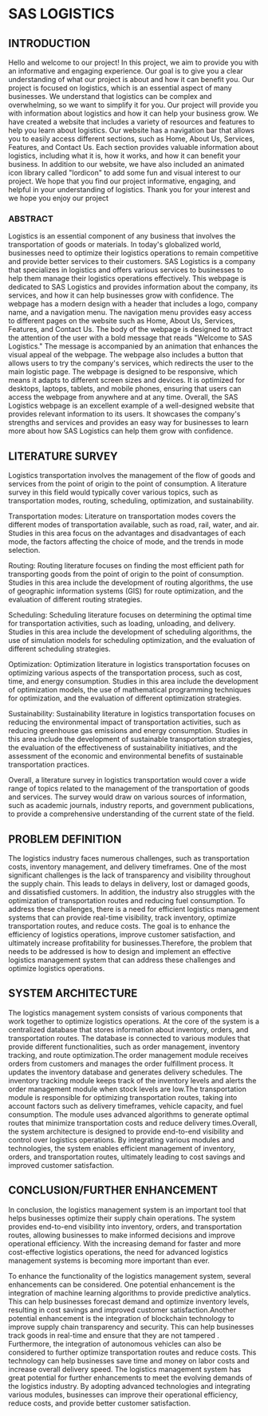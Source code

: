 
#  SAS LOGISTICS
## INTRODUCTION 
Hello and welcome to our project! In this project, we aim to provide you with an informative and engaging experience. Our goal is to give you a clear understanding of what our project is about and how it can benefit you.
Our project is focused on logistics, which is an essential aspect of many businesses. We understand that logistics can be complex and overwhelming, so we want to simplify it for you. Our project will provide you with information about logistics and how it can help your business grow.
We have created a website that includes a variety of resources and features to help you learn about logistics. Our website has a navigation bar that allows you to easily access different sections, such as Home, About Us, Services, Features, and Contact Us. Each section provides valuable information about logistics, including what it is, how it works, and how it can benefit your business.
In addition to our website, we have also included an animated icon library called "lordicon" to add some fun and visual interest to our project. We hope that you find our project informative, engaging, and helpful in your understanding of logistics. Thank you for your interest and we hope you enjoy our project

### ABSTRACT 

Logistics is an essential component of any business that involves the transportation of goods or materials. In today's globalized world, businesses need to optimize their logistics operations to remain competitive and provide better services to their customers. SAS Logistics is a company that specializes in logistics and offers various services to businesses to help them manage their logistics operations effectively.
This webpage is dedicated to SAS Logistics and provides information about the company, its services, and how it can help businesses grow with confidence. The webpage has a modern design with a header that includes a logo, company name, and a navigation menu. The navigation menu provides easy access to different pages on the website such as Home, About Us, Services, Features, and Contact Us.
The body of the webpage is designed to attract the attention of the user with a bold message that reads "Welcome to SAS Logistics." The message is accompanied by an animation that enhances the visual appeal of the webpage. The webpage also includes a button that allows users to try the company's services, which redirects the user to the main logistic page.
The webpage is designed to be responsive, which means it adapts to different screen sizes and devices. It is optimized for desktops, laptops, tablets, and mobile phones, ensuring that users can access the webpage from anywhere and at any time.
Overall, the SAS Logistics webpage is an excellent example of a well-designed website that provides relevant information to its users. It showcases the company's strengths and services and provides an easy way for businesses to learn more about how SAS Logistics can help them grow with confidence.

## LITERATURE SURVEY

Logistics transportation involves the management of the flow of goods and services from the point of origin to the point of consumption. A literature survey in this field would typically cover various topics, such as transportation modes, routing, scheduling, optimization, and sustainability.

Transportation modes: Literature on transportation modes covers the different modes of transportation available, such as road, rail, water, and air. Studies in this area focus on the advantages and disadvantages of each mode, the factors affecting the choice of mode, and the trends in mode selection.

Routing: Routing literature focuses on finding the most efficient path for transporting goods from the point of origin to the point of consumption. Studies in this area include the development of routing algorithms, the use of geographic information systems (GIS) for route optimization, and the evaluation of different routing strategies.

Scheduling: Scheduling literature focuses on determining the optimal time for transportation activities, such as loading, unloading, and delivery. Studies in this area include the development of scheduling algorithms, the use of simulation models for scheduling optimization, and the evaluation of different scheduling strategies.

Optimization: Optimization literature in logistics transportation focuses on optimizing various aspects of the transportation process, such as cost, time, and energy consumption. Studies in this area include the development of optimization models, the use of mathematical programming techniques for optimization, and the evaluation of different optimization strategies.

Sustainability: Sustainability literature in logistics transportation focuses on reducing the environmental impact of transportation activities, such as reducing greenhouse gas emissions and energy consumption. Studies in this area include the development of sustainable transportation strategies, the evaluation of the effectiveness of sustainability initiatives, and the assessment of the economic and environmental benefits of sustainable transportation practices.

Overall, a literature survey in logistics transportation would cover a wide range of topics related to the management of the transportation of goods and services. The survey would draw on various sources of information, such as academic journals, industry reports, and government publications, to provide a comprehensive understanding of the current state of the field.

## PROBLEM DEFINITION

The logistics industry faces numerous challenges, such as transportation costs, inventory management, and delivery timeframes. One of the most significant challenges is the lack of transparency and visibility throughout the supply chain. This leads to delays in delivery, lost or damaged goods, and dissatisfied customers. In addition, the industry also struggles with the optimization of transportation routes and reducing fuel consumption.
To address these challenges, there is a need for efficient logistics management systems that can provide real-time visibility, track inventory, optimize transportation routes, and reduce costs. The goal is to enhance the efficiency of logistics operations, improve customer satisfaction, and ultimately increase profitability for businesses.Therefore, the problem that needs to be addressed is how to design and implement an effective logistics management system that can address these challenges and optimize logistics operations.

## SYSTEM ARCHITECTURE 
The logistics management system consists of various components that work together to optimize logistics operations. At the core of the system is a centralized database that stores information about inventory, orders, and transportation routes. The database is connected to various modules that provide different functionalities, such as order management, inventory tracking, and route optimization.The order management module receives orders from customers and manages the order fulfillment process. It updates the inventory database and generates delivery schedules. The inventory tracking module keeps track of the inventory levels and alerts the order management module when stock levels are low.The transportation module is responsible for optimizing transportation routes, taking into account factors such as delivery timeframes, vehicle capacity, and fuel consumption. The module uses advanced algorithms to generate optimal routes that minimize transportation costs and reduce delivery times.Overall, the system architecture is designed to provide end-to-end visibility and control over logistics operations. By integrating various modules and technologies, the system enables efficient management of inventory, orders, and transportation routes, ultimately leading to cost savings and improved customer satisfaction.

## CONCLUSION/FURTHER ENHANCEMENT

In conclusion, the logistics management system is an important tool that helps businesses optimize their supply chain operations. The system provides end-to-end visibility into inventory, orders, and transportation routes, allowing businesses to make informed decisions and improve operational efficiency. With the increasing demand for faster and more cost-effective logistics operations, the need for advanced logistics management systems is becoming more important than ever.

To enhance the functionality of the logistics management system, several enhancements can be considered. One potential enhancement is the integration of machine learning algorithms to provide predictive analytics. This can help businesses forecast demand and optimize inventory levels, resulting in cost savings and improved customer satisfaction.Another potential enhancement is the integration of blockchain technology to improve supply chain transparency and security. This can help businesses track goods in real-time and ensure that they are not tampered . Furthermore, the integration of autonomous vehicles can also be considered to further optimize transportation routes and reduce costs. This technology can help businesses save time and money on labor costs and increase overall delivery speed. The logistics management system has great potential for further enhancements to meet the evolving demands of the logistics industry. By adopting advanced technologies and integrating various modules, businesses can improve their operational efficiency, reduce costs, and provide better customer satisfaction.




